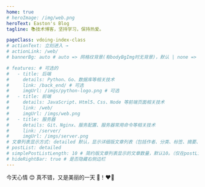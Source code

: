```yaml
---
home: true
# heroImage: /img/web.png
heroText: Easton's Blog
tagline: 📚技术博客，坚持学习，保持热爱。

pageClass: vdoing-index-class
# actionText: 立刻进入 →
# actionLink: /web/
# bannerBg: auto # auto => 网格纹背景(有bodyBgImg时无背景)，默认 | none => 无 | '大图地址' | background: 自定义背景样式       提示：如发现文本颜色不适应你的背景时可以到palette.styl修改$bannerTextColor变量

# features: # 可选的
#   - title: 后端
#     details: Python、Go、数据库等相关技术
#     link: /back_end/ # 可选
#     imgUrl: /imgs/python-logo.png # 可选
#   - title: 前端
#     details: JavaScript、Html5、Css、Node 等前端页面相关技术
#     link: /web/
#     imgUrl: /imgs/web.png
#   - title: 服务器
#     details: Git、Nginx、服务配置、服务器常用命令等相关技术
#     link: /server/
#     imgUrl: /imgs/server.png
# 文章列表显示方式: detailed 默认，显示详细版文章列表（包括作者、分类、标签、摘要、分页等）| simple => 显示简约版文章列表（仅标题和日期）| none 不显示文章列表
# postList: detailed
# simplePostListLength: 10 # 简约版文章列表显示的文章数量，默认10。（仅在postList设置为simple时生效）
# hideRightBar: true # 是否隐藏右侧边栏
---
```


<!-- http://www.2n2media.com/compare-front-end-development-and-back-end-development -->
<!-- 本博客风格使用了[Kbt](https://notes.youngkbt.cn/)的样式。 -->

今天心情 😊 真不错，又是美丽的一天 🌈！❤️‍🔥

<ClientOnly>
  <IndexBigImg />
  <!-- <Fantasy index="true" /> -->
</ClientOnly>
